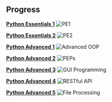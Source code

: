 ## Progress
**[Python Essentials 1](https://pythoninstitute.org/python-essentials-1)** ![PE1](https://progress-bar.dev/100?title=done)

**[Python Essentials 2](https://pythoninstitute.org/python-essentials-2)** ![PE2](https://progress-bar.dev/0?title=current)

**[Python Advanced 1](https://pythoninstitute.org/python-professional-1)** ![Advanced OOP](https://progress-bar.dev/0)

**[Python Advanced 2](https://pythoninstitute.org/python-professional-1)** ![PEPs](https://progress-bar.dev/0)

**[Python Advanced 3](https://pythoninstitute.org/python-professional-1)** ![GUI Programming](https://progress-bar.dev/0)

**[Python Advanced 4](https://pythoninstitute.org/python-professional-1)** ![RESTful API](https://progress-bar.dev/0)

**[Python Advanced 5](https://pythoninstitute.org/python-professional-1)** ![File Processing](https://progress-bar.dev/0)
